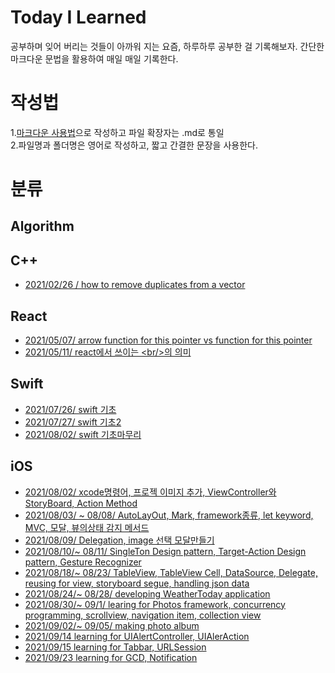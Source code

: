 # Today I Learned

공부하며 잊어 버리는 것들이 아까워 지는 요즘, 하루하루 공부한 걸 기록해보자. 간단한 마크다운 문법을 활용하여 매일 매일 기록한다.

# 작성법

1.[마크다운 사용법](https://gist.github.com/ihoneymon/652be052a0727ad59601/)으로 작성하고 파일 확장자는 .md로 통일  
2.파일명과 폴더명은 영어로 작성하고, 짧고 간결한 문장을 사용한다.

# 분류

## Algorithm

## C++

- [2021/02/26 / how to remove duplicates from a vector](https://github.com/yudonlee/TIL/blob/main/C%2B%2B/2021_02_26.md "C++ STL")

## React

- [2021/05/07/ arrow function for this pointer vs function for this pointer](https://github.com/yudonlee/TIL/blob/main/React/2021_05_07.md "Arrow function this")
- [2021/05/11/ react에서 쓰이는 \<br/>의 의미](https://github.com/yudonlee/TIL/blob/main/React/2021_05_11.md "meaning of <br />")

## Swift

- [2021/07/26/ swift 기초](https://github.com/yudonlee/TIL/blob/main/Swift/2021_07_26.md "Basic for Swift")
- [2021/07/27/ swift 기초2](https://github.com/yudonlee/TIL/blob/main/Swift/2021_07_27.md "Basic for Swift")
- [2021/08/02/ swift 기초마무리](https://github.com/yudonlee/TIL/blob/main/Swift/2021_08_02.md "Basic for Swift")

## iOS

- [2021/08/02/ xcode명령어, 프로젝 이미지 추가, ViewController와 StoryBoard, Action Method](https://github.com/yudonlee/TIL/blob/main/iOS/2021_08_02.md "basic for iOS, make the music player app")
- [2021/08/03/ ~ 08/08/ AutoLayOut, Mark, framework종류, let keyword, MVC, 모달, 뷰의상태 감지 메서드](https://github.com/yudonlee/TIL/blob/main/iOS/2021_08_03%7E08.md "basic for iOS, make the music player app on ")
- [2021/08/09/ Delegation, image 선택 모달만들기](https://github.com/yudonlee/TIL/blob/main/iOS/2021_08_09.md "basic for iOS, make the music player app on ")
- [2021/08/10/~ 08/11/ SingleTon Design pattern, Target-Action Design pattern, Gesture Recognizer](https://github.com/yudonlee/TIL/blob/main/iOS/2021_08_10%7E11.md "2021/08/10 ~ 08/11")
- [2021/08/18/~ 08/23/ TableView, TableView Cell, DataSource, Delegate, reusing for view, storyboard segue, handling json data ](https://github.com/yudonlee/TIL/blob/main/iOS/2021_08_18%7E23.md "2021/08/18 ~ 08/23")
- [2021/08/24/~ 08/28/ developing WeatherToday application](https://github.com/yudonlee/TIL/blob/main/iOS/2021_08_24%7E28_WeatherTodayApp.md "2021/08/24 ~ 08/28 weatherToday application")
- [2021/08/30/~ 09/1/ learing for Photos framework, concurrency programming, scrollview, navigation item, collection view ](https://github.com/yudonlee/TIL/blob/main/iOS/2021_08_30%7E09_01.md "TIl for 2021-08-30 ~ 09- 01")
- [2021/09/02/~ 09/05/ making photo album](https://github.com/yudonlee/TIL/blob/main/iOS/2021_09_02%7E09_05.md "TIL for 09/02 ~ 09/05")
- [2021/09/14 learning for UIAlertController, UIAlerAction](https://github.com/yudonlee/TIL/blob/main/iOS/2021_09_14.md "TIL for 09/14")
- [2021/09/15 learning for Tabbar, URLSession](https://github.com/yudonlee/TIL/blob/main/iOS/2021_09_15.md "TIL for 09/15")
- [2021/09/23 learning for GCD, Notification](https://github.com/yudonlee/TIL/blob/main/iOS/2021_09_23.md "TIL for 09/23")
